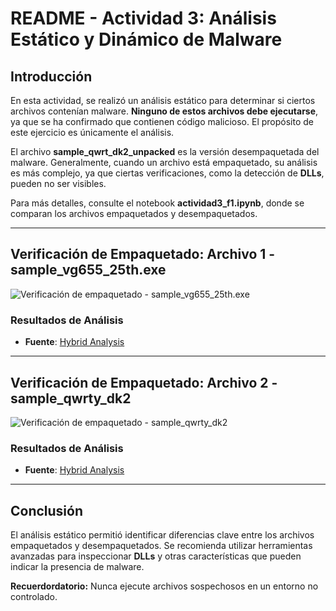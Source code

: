 # **README - Actividad 3: Análisis Estático y Dinámico de Malware**

## **Introducción**
En esta actividad, se realizó un análisis estático para determinar si ciertos archivos contenían malware. **Ninguno de estos archivos debe ejecutarse**, ya que se ha confirmado que contienen código malicioso. El propósito de este ejercicio es únicamente el análisis.

El archivo **sample_qwrt_dk2_unpacked** es la versión desempaquetada del malware. Generalmente, cuando un archivo está empaquetado, su análisis es más complejo, ya que ciertas verificaciones, como la detección de **DLLs**, pueden no ser visibles.

Para más detalles, consulte el notebook **actividad3_f1.ipynb**, donde se comparan los archivos empaquetados y desempaquetados.

---

## **Verificación de Empaquetado: Archivo 1 - sample_vg655_25th.exe**

![Verificación de empaquetado - sample_vg655_25th.exe](https://github.com/user-attachments/assets/cf35f08c-6260-41b3-a978-5b575505ca5c)

### **Resultados de Análisis**
- **Fuente**: [Hybrid Analysis](https://www.hybrid-analysis.com/sample/ed01ebfbc9eb5bbea545af4d01bf5f1071661840480439c6e5babe8e080e41aa)

---

## **Verificación de Empaquetado: Archivo 2 - sample_qwrty_dk2**

![Verificación de empaquetado - sample_qwrty_dk2](https://github.com/user-attachments/assets/e6842043-37d6-4cbb-95c3-43bd0e44efa6)

### **Resultados de Análisis**
- **Fuente**: [Hybrid Analysis](https://www.hybrid-analysis.com/sample/7f33cae97917def9538de58d09a713d81ed92ca7ecc5e79a774e3e032e668d23)

---

## **Conclusión**
El análisis estático permitió identificar diferencias clave entre los archivos empaquetados y desempaquetados. Se recomienda utilizar herramientas avanzadas para inspeccionar **DLLs** y otras características que pueden indicar la presencia de malware.

**Recuerdordatorio:** Nunca ejecute archivos sospechosos en un entorno no controlado.

